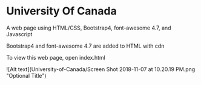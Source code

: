 # University Of Canada
A web page using HTML/CSS, Bootstrap4, font-awesome 4.7, and Javascript 

Bootstrap4 and font-awesome 4.7 are added to HTML with cdn

To view this web page,  open index.html


![Alt text](University-of-Canada/Screen Shot 2018-11-07 at 10.20.19 PM.png "Optional Title")
